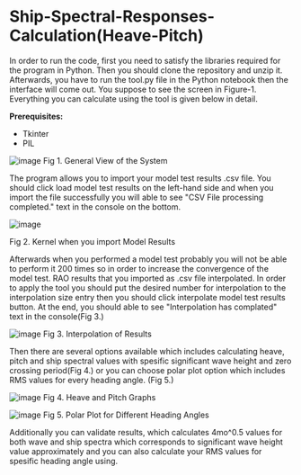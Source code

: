 # Ship-Spectral-Responses-Calculation(Heave-Pitch)

In order to run the code, first you need to satisfy the libraries required for the program in Python. Then you should clone the repository and unzip it. Afterwards, you have to run the tool.py file in the Python notebook then the interface will come out. You suppose to see the screen in Figure-1.
Everything you can calculate using the tool is given below in detail.

**Prerequisites:**
- Tkinter
- PIL



![image](https://github.com/kaganbozali/Ship-Spectral-Responses-Calculation-Heave-Pitch-/assets/104154215/59c83d18-c1a1-4aeb-ab90-9904ca15f10b)
Fig 1. General View of the System

The program allows you to import your model test results .csv file. You should click load model test results on the left-hand side and when you import the file successfully you will able to see "CSV File processing completed." text in the console on the bottom.

![image](https://github.com/kaganbozali/Ship-Spectral-Responses-Calculation-Heave-Pitch-/assets/104154215/b9285396-e713-4399-959e-c1578b13e08a)

Fig 2. Kernel when you import Model Results

Afterwards when you performed a model test probably you will not be able to perform it 200 times so in order to increase the convergence of the model test. RAO results that you imported as .csv file interpolated. In order to apply the tool you should put the desired number for interpolation to the interpolation size entry then you should click interpolate model test results button. At the end, you should able to see "Interpolation has complated" text in the console(Fig 3.)

![image](https://github.com/kaganbozali/Ship-Spectral-Responses-Calculation-Heave-Pitch-/assets/104154215/3e7f144c-1405-4c42-9966-7c9dd38cf8bf)
Fig 3. Interpolation of Results

Then there are several options available which includes calculating heave, pitch and ship spectral values with spesific significant wave height and zero crossing period(Fig 4.) or you can choose polar plot option which includes RMS values for every heading angle. (Fig 5.)

![image](https://github.com/kaganbozali/Ship-Spectral-Responses-Calculation-Heave-Pitch-/assets/104154215/45580b6d-8bfa-42e7-8981-34e8066d1297)
Fig 4. Heave and Pitch Graphs

![image](https://github.com/kaganbozali/Ship-Spectral-Responses-Calculation-Heave-Pitch-/assets/104154215/0b0a5139-9932-45a0-a9d1-65146de8004d)
Fig 5. Polar Plot for Different Heading Angles

Additionally you can validate results, which calculates 4mo^0.5 values for both wave and ship spectra which corresponds to significant wave height value approximately and you can also calculate your RMS values for spesific heading angle using.
